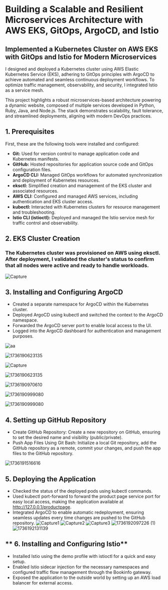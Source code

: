# Building a Scalable and Resilient Microservices Architecture with AWS EKS, GitOps, ArgoCD, and Istio
## **Implemented a Kubernetes Cluster on AWS EKS with GitOps and Istio for Modern Microservices**

I designed and deployed a Kubernetes cluster using AWS Elastic Kubernetes Service (EKS), adhering to GitOps principles with ArgoCD to achieve automated and seamless continuous deployment workflows. To optimize traffic management, observability, and security, I integrated Istio as a service mesh.

This project highlights a robust microservices-based architecture powering a dynamic website, composed of multiple services developed in Python, Ruby, Java, and Node.js. The stack demonstrates scalability, fault tolerance, and streamlined deployments, aligning with modern DevOps practices.

## **1. Prerequisites**

First, these are the following tools were installed and configured:  
- **Git:** Used for version control to manage application code and Kubernetes manifests.
- **GitHub:** Hosted repositories for application source code and GitOps configuration files.
- **ArgoCD CLI:** Managed GitOps workflows for automated synchronization and deployment of Kubernetes resources.
- **eksctl:** Simplified creation and management of the EKS cluster and associated resources.
- **AWS CLI:** Configured and managed AWS services, including authentication and EKS cluster access.
- **kubectl:** Interacted with Kubernetes clusters for resource management and troubleshooting.
- **Istio CLI (istioctl):** Deployed and managed the Istio service mesh for traffic control and observability.

## **2. EKS Cluster Creation**

### The Kubernetes cluster was provisioned on AWS using eksctl. After deployment, I validated the cluster's status to confirm that all nodes were active and ready to handle workloads.
![Capture](https://github.com/user-attachments/assets/f8975349-90cc-4872-bc17-b74f24090dc3)       

## **3. Installing and Configuring ArgoCD**
- Created a separate namespace for ArgoCD within the Kubernetes cluster.
- Deployed ArgoCD using kubectl and switched the context to the ArgoCD namespace.
- Forwarded the ArgoCD server port to enable local access to the UI.
- Logged into the ArgoCD dashboard for authentication and management purposes.

![aa](https://github.com/user-attachments/assets/6417c176-20c8-4656-bc06-c343dfe8c5e4)

![1736190623135](https://github.com/user-attachments/assets/5dd7e92b-d118-4fa7-b6df-e8e939326c10)

![Capture](https://github.com/user-attachments/assets/485e0ab8-e409-4be9-b258-2b26124d9f71)

![1736190623135](https://github.com/user-attachments/assets/ee16340d-fe27-43b3-99b9-14478386f6f0)

![1736190970610](https://github.com/user-attachments/assets/f9ef7112-7ec7-4857-b6e7-9225e6e27f99)

![1736190999080](https://github.com/user-attachments/assets/2d6429c1-87ff-46ac-bec9-3671890e4b22)

![1736190999080](https://github.com/user-attachments/assets/2d6429c1-87ff-46ac-bec9-3671890e4b22)


## **4. Setting up GitHub Repository**
- Create GitHub Repository: Create a new repository on GitHub, ensuring to set the desired name and visibility (public/private).
- Push App Files Using Git Bash: Initialize a local Git repository, add the GitHub repository as a remote, commit your changes, and push the app files to the GitHub repository.

![1736191516616](https://github.com/user-attachments/assets/cc1fea7d-bd38-4b68-b2c5-003219ebfbca)

## **5. Deploying the Application**

- Checked the status of the deployed pods using kubectl commands.
- Used kubectl port-forward to forward the product page service port for easy local access, making the application available at http://127.0.0.1/productpage.
- Integrated ArgoCD to enable automatic redeployment, ensuring seamless updates every time changes are pushed to the GitHub repository.
![Capture1](https://github.com/user-attachments/assets/2e5d93dc-9e3c-4575-a7ba-be9b7cb1cce6)
![Capture2](https://github.com/user-attachments/assets/d6a46d5a-982f-4123-a567-e5b522c671d2)
![Capture3](https://github.com/user-attachments/assets/7388ffa6-ecc7-4bc0-9234-0ce0f2216a21)
![1736192097226 (1)](https://github.com/user-attachments/assets/4bd4abeb-7786-4e21-b43e-07f22e2d9a21)
![1736192131139](https://github.com/user-attachments/assets/a554c2f5-0968-4623-887b-ed9660e41449)

## ** 6. Installing and Configuring Istio**

- Installed Istio using the demo profile with istioctl for a quick and easy setup.
- Enabled Istio sidecar injection for the necessary namespaces and configured traffic flow management through the Bookinfo gateway.
- Exposed the application to the outside world by setting up an AWS load balancer for external access.



